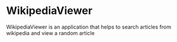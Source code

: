 # WikipediaViewer
WikipediaViewer is an application that helps to search articles from wikipedia and view a random article

